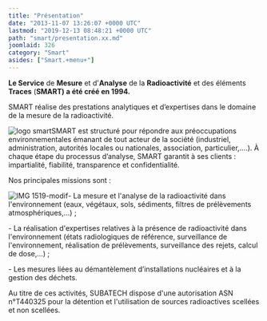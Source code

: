 ```yaml
---
title: "Présentation"
date: "2013-11-07 13:26:07 +0000 UTC"
lastmod: "2019-12-13 08:48:21 +0000 UTC"
path: "smart/presentation.xx.md"
joomlaid: 326
category: "Smart"
asides: ["Smart.+menu+"]
---
```

**Le Service** de **Mesure** et d'**Analyse** de la **Radioactivité** et des éléments **Traces** (**SMART) a été créé en 1994.**

SMART réalise des prestations analytiques et d’expertises dans le domaine de la mesure de la radioactivité.

![logo smart](/images/SMART/logo_smart.png)SMART est structuré pour répondre aux préoccupations environnementales émanant de tout acteur de la société (industriel, administration, autorités locales ou nationales, association, particulier,….). À chaque étape du processus d’analyse, SMART garantit à ses clients : impartialité, fiabilité, transparence et confidentialité.

Nos principales missions sont :

![IMG 1519-modif](images/SMART/IMG_1519-modif.jpg "Mesure par scintillation liquide (c) Rémi MAURICE")\- La mesure et l'analyse de la radioactivité dans l'environnement (eaux, végétaux, sols, sédiments, filtres de prélèvements atmosphériques,...) ;

\- La réalisation d'expertises relatives à la présence de radioactivité dans l'environnement (états radiologiques de référence, surveillance de l'environnement, réalisation de prélèvements, surveillance des rejets, calcul de dose,...) ;

\- Les mesures liées au démantèlement d’installations nucléaires et à la gestion des déchets.

Au titre de ces activités, SUBATECH dispose d'une autorisation ASN n°T440325 pour la détention et l'utilisation de sources radioactives scellées et non scellées.
